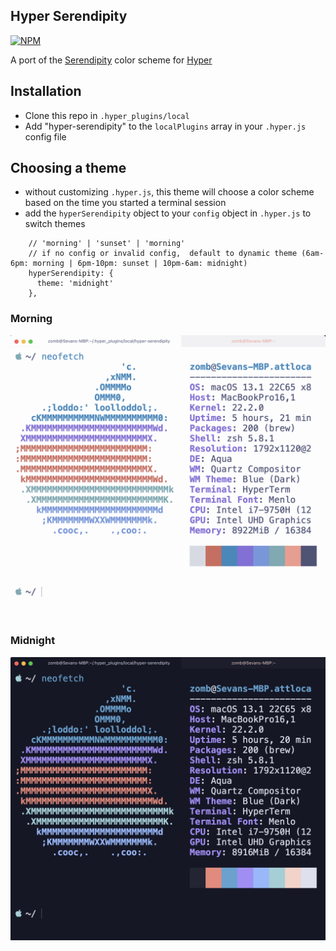 ## Hyper Serendipity
[![NPM](https://img.shields.io/npm/v/hyper-serendipity)](https://www.npmjs.com/package/hyper-serendipity)

A port of the [Serendipity](https://serendipitytheme.com/) color scheme for [Hyper](https://hyper.is/)

## Installation
- Clone this repo in `.hyper_plugins/local`
- Add "hyper-serendipity" to the `localPlugins` array in your `.hyper.js` config file

## Choosing a theme
- without customizing `.hyper.js`, this theme will choose a color scheme based on the time you started a terminal session
- add the `hyperSerendipity` object to your `config` object in `.hyper.js` to switch themes
```
    // 'morning' | 'sunset' | 'morning'
    // if no config or invalid config,  default to dynamic theme (6am-6pm: morning | 6pm-10pm: sunset | 10pm-6am: midnight)
    hyperSerendipity: {
      theme: 'midnight'
    },
```
### Morning
![Screenshot](assets/screen-shot-morning.png)
### Midnight
![Screenshot](assets/screen-shot-midnight.png)
